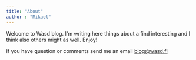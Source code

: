 ```yaml
---
title: "About"
author : "Mikael"
---
```


Welcome to Wasd blog. I'm writing here things about a find interesting and I think also others might as well. Enjoy!

If you have question or comments send me an email blog@wasd.fi